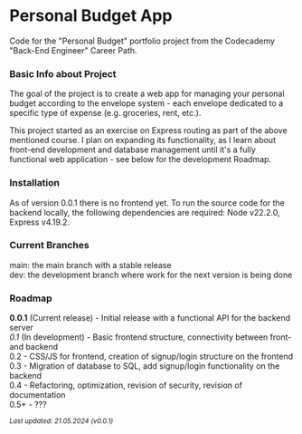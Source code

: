 # Personal Budget App

<p>Code for the "Personal Budget" portfolio project from the Codecademy "Back-End Engineer" Career Path.</p> 

### Basic Info about Project

<p>The goal of the project is to create a web app for managing your personal budget according to the envelope system - each envelope dedicated to a specific type of expense (e.g. groceries, rent, etc.).</p> 

<p>This project started as an exercise on Express routing as part of the above mentioned course. I plan on expanding its functionality, as I learn about front-end development and database management until it's a fully functional web application - see below for the development Roadmap.</p> 

### Installation

<p>As of version 0.0.1 there is no frontend yet. To run the source code for the backend locally, the following dependencies are required: Node v22.2.0, Express v4.19.2.</p>

### Current Branches

main: the main branch with a stable release <br>
dev: the development branch where work for the next version is being done

### Roadmap

**0.0.1** (Current release) - Initial release with a functional API for the backend server <br>
*0.1* (In development) - Basic frontend structure, connectivity between front- and backend <br>
0.2 - CSS/JS for frontend, creation of signup/login structure on the frontend <br>
0.3 - Migration of database to SQL, add signup/login functionality on the backend <br>
0.4 - Refactoring, optimization, revision of security, revision of documentation <br>
0.5+ - ???

<sub>*Last updated: 21.05.2024 (v0.0.1)*</sub>
